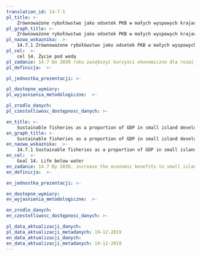 ```yaml
---
translation_id: 14-7-1
pl_title: >-
    Zrównoważone rybołówstwo jako odsetek PKB w małych wyspowych krajach rozwijających się, krajach najmniej rozwiniętych i wszystkich krajach
pl_graph_title: >-
    Zrównoważone rybołówstwo jako odsetek PKB w małych wyspowych krajach rozwijających się, krajach najmniej rozwiniętych i wszystkich krajach
pl_nazwa_wskaznika:  >-
    14.7.1 Zrównoważone rybołówstwo jako odsetek PKB w małych wyspowych krajach rozwijających się, krajach najmniej rozwiniętych i wszystkich krajach
pl_cel:  >-
    cel 14. Życie pod wodą
pl_zadanie: 14.7 Do 2030 roku zwiększyć korzyści ekonomiczne dla rozwijających się państw położonych na małych wyspach i krajów najsłabiej rozwiniętych, płynące z wykorzystywania zasobów morskich, w tym poprzez zrównoważone zarządzanie rybołówstwem, akwakulturą i turystyką.
pl_definicja:  >-

pl_jednostka_prezentacji: >-

pl_dostepne_wymiary:
pl_wyjasnienia_metodologiczne:  >-

pl_zrodlo_danych:
pl_czestotliwosc_dostępnosc_danych: >-

en_title: >-
    Sustainable fisheries as a proportion of GDP in small island developing States, least developed countries and all countries
en_graph_title: >-
    Sustainable fisheries as a proportion of GDP in small island developing States, least developed countries and all countries
en_nazwa_wskaznika:  >-
    14.7.1 Sustainable fisheries as a proportion of GDP in small island developing States, least developed countries and all countries
en_cel:  >-
    Goal 14. Life below water
en_zadanie: 14.7 By 2030, increase the economic benefits to small island developing States and least developed countries from the sustainable use of marine resources, including through sustainable management of fisheries, aquaculture and tourism
en_definicja:  >-

en_jednostka_prezentacji: >-

en_dostepne_wymiary:
en_wyjasnienia_metodologiczne:  >-

en_zrodlo_danych:
en_czestotliwosc_dostępnosc_danych: >-

pl_data_aktualizacji_danych:  
pl_data_aktualizacji_metadanych: 19-12-2019
en_data_aktualizacji_danych:  
en_data_aktualizacji_metadanych: 19-12-2019
---
```

